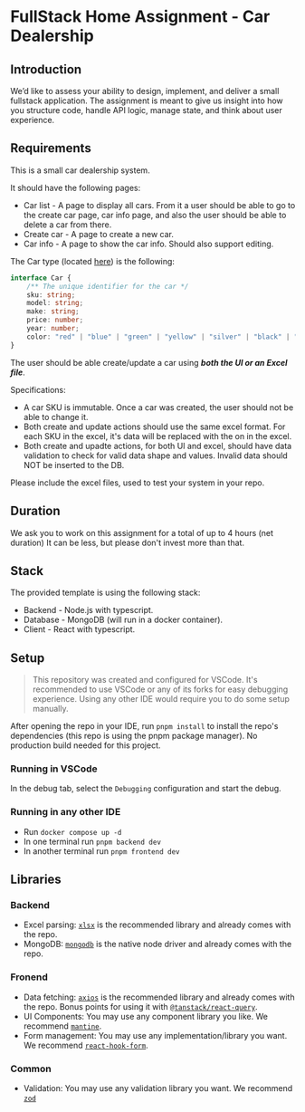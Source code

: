 # FullStack Home Assignment - Car Dealership
## Introduction
We’d like to assess your ability to design, implement, and deliver a small fullstack application. The assignment is meant to give us insight into how you structure code, handle API logic, manage state, and think about user experience.

## Requirements
This is a small car dealership system.

It should have the following pages:
* Car list - A page to display all cars. From it a user should be able to go to the create car page, car info page, and also the user should be able to delete a car from there.
* Create car - A page to create a new car.
* Car info - A page to show the car info. Should also support editing.

The Car type (located [here](/packages/common/src/models/Car.ts)) is the following:
```typescript
interface Car {
	/** The unique identifier for the car */
	sku: string;
	model: string;
	make: string;
	price: number;
	year: number;
	color: "red" | "blue" | "green" | "yellow" | "silver" | "black" | "white";
}
```
The user should be able create/update a car using ***both the UI or an Excel file***.

Specifications:
* A car SKU is immutable. Once a car was created, the user should not be able to change it.
* Both create and update actions should use the same excel format. For each SKU in the excel, it's data will be replaced with the on in the excel.
* Both create and upadte actions, for both UI and excel, should have data validation to check for valid data shape and values. Invalid data should NOT be inserted to the DB.

Please include the excel files, used to test your system in your repo.

## Duration
We ask you to work on this assignment for a total of up to 4 hours (net duration)
It can be less, but please don't invest more than that.

## Stack
The provided template is using the following stack:
* Backend - Node.js with typescript.
* Database - MongoDB (will run in a docker container).
* Client - React with typescript.

## Setup
>This repository was created and configured for VSCode. It's recommended to use VSCode or any of its forks for easy debugging experience. Using any other IDE would require you to do some setup manually.

After opening the repo in your IDE, run `pnpm install` to install the repo's dependencies (this repo is using the pnpm package manager).
No production build needed for this project.
### Running in VSCode
In the debug tab, select the `Debugging` configuration and start the debug.
### Running in any other IDE
* Run `docker compose up -d`
* In one terminal run `pnpm backend dev`
* In another terminal run `pnpm frontend dev`

## Libraries
### Backend
* Excel parsing: [`xlsx`](https://sheetjs.com) is the recommended library and already comes with the repo.
* MongoDB: [`mongodb`](https://github.com/mongodb/node-mongodb-native) is the native node driver and already comes with the repo.

### Fronend
* Data fetching: [`axios`](https://axios-http.com) is the recommended library and already comes with the repo. Bonus points for using it with [`@tanstack/react-query`](https://tanstack.com/query/latest).
* UI Components: You may use any component library you like. We recommend [`mantine`](https://mantine.dev).
* Form management: You may use any implementation/library you want. We recommend [`react-hook-form`](https://react-hook-form.com).

### Common
* Validation: You may use any validation library you want. We recommend [`zod`](https://zod.dev)
